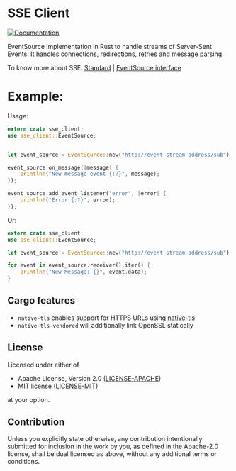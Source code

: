 # SSE Client

[![Documentation](https://docs.rs/sse-client/badge.svg)](https://docs.rs/sse-client/)

EventSource implementation in Rust to handle streams of Server-Sent Events.
It handles connections, redirections, retries and message parsing.

To know more about SSE: [Standard](https://html.spec.whatwg.org/multipage/server-sent-events.html) | [EventSource interface](https://developer.mozilla.org/en-US/docs/Web/API/EventSource)

# Example:

Usage:

```rust
extern crate sse_client;
use sse_client::EventSource;


let event_source = EventSource::new("http://event-stream-address/sub").unwrap();

event_source.on_message(|message| {
    println!("New message event {:?}", message);
});

event_source.add_event_listener("error", |error| {
    println!("Error {:?}", error);
});

```

Or:

```rust
extern crate sse_client;
use sse_client::EventSource;

let event_source = EventSource::new("http://event-stream-address/sub").unwrap();

for event in event_source.receiver().iter() {
    println!("New Message: {}", event.data);
}
```
## Cargo features

* `native-tls` enables support for HTTPS URLs using [native-tls](https://crates.io/crates/native-tls)
* `native-tls-vendored` will additionally link OpenSSL statically

## License

Licensed under either of

 * Apache License, Version 2.0
   ([LICENSE-APACHE](LICENSE-APACHE))
 * MIT license
   ([LICENSE-MIT](LICENSE-MIT))

at your option.

## Contribution

Unless you explicitly state otherwise, any contribution intentionally submitted
for inclusion in the work by you, as defined in the Apache-2.0 license, shall be
dual licensed as above, without any additional terms or conditions.
